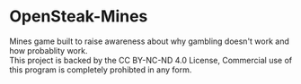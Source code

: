 # OpenSteak-Mines
Mines game built to raise awareness about why gambling doesn't work and how probablity work.  
This project is backed by the CC BY-NC-ND 4.0 License, Commercial use of this program is completely prohibted in any form.

